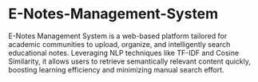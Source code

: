# E-Notes-Management-System
E-Notes Management System is a web-based platform tailored for academic communities to upload, organize, and intelligently search educational notes. Leveraging NLP techniques like TF-IDF and Cosine Similarity, it allows users to retrieve semantically relevant content quickly, boosting learning efficiency and minimizing manual search effort.

